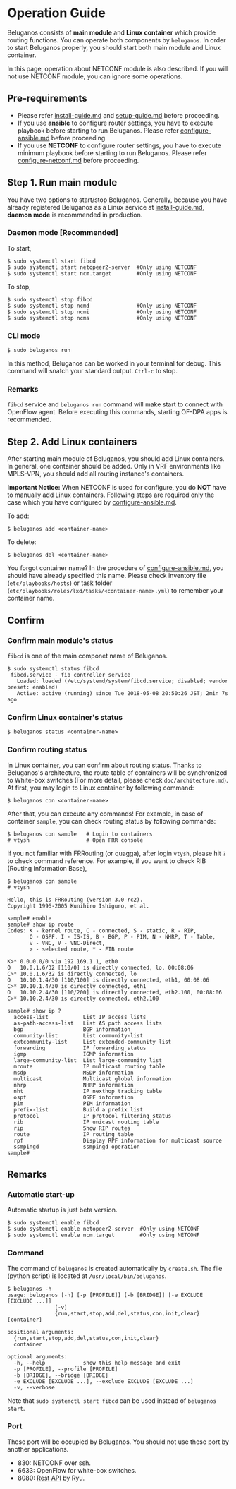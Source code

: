 # Operation Guide

Beluganos consists of **main module** and **Linux container** which provide routing functions. You can operate both components by `beluganos`. In order to start Beluganos properly, you should start both main module and Linux container.

In this page, operation about NETCONF module is also described. If you will not use NETCONF module, you can ignore some operations.

## Pre-requirements
- Please refer [install-guide.md](install-guide.md) and [setup-guide.md](setup-guide.md) before proceeding.
- If you use **ansible** to configure router settings, you have to execute playbook before starting to run Beluganos. Please refer [configure-ansible.md](configure-ansible.md) before proceeding.
- If you use **NETCONF** to configure router settings, you have to execute minimum playbook before starting to run Beluganos. Please refer [configure-netconf.md](configure-netconf.md) before proceeding.

## Step 1. Run main module

You have two options to start/stop Beluganos. Generally, because you have already registered Beluganos as a Linux service at [install-guide.md](install-guide.md), **daemon mode** is recommended in production.

### Daemon mode [Recommended]

To start,

```
$ sudo systemctl start fibcd
$ sudo systemctl start netopeer2-server  #Only using NETCONF
$ sudo systemctl start ncm.target        #Only using NETCONF
```

To stop,

```
$ sudo systemctl stop fibcd
$ sudo systemctl stop ncmd               #Only using NETCONF
$ sudo systemctl stop ncmi               #Only using NETCONF
$ sudo systemctl stop ncms               #Only using NETCONF
```

### CLI mode

```
$ sudo beluganos run
```

In this method, Beluganos can be worked in your terminal for debug. This command will snatch your standard output. `Ctrl-c` to stop.

### Remarks
`fibcd` service and `beluganos run` command will make start to connect with OpenFlow agent. Before executing this commands, starting OF-DPA apps is recommended.

## Step 2. Add Linux containers

After starting main module of Beluganos, you should add Linux containers. In general, one container should be added. Only in VRF environments like MPLS-VPN, you should add all routing instance's containers.

**Important Notice:** When NETCONF is used for configure, you do **NOT** have to manually add Linux containers. Following steps are required only the case which you have configured by [configure-ansible.md](configure-ansible.md).

To add:

```
$ beluganos add <container-name>
```

To delete:

```
$ beluganos del <container-name>
```

You forgot container name? In the procedure of [configure-ansible.md](configure-ansible.md), you should have already specified this name. Please check inventory file (`etc/playbooks/hosts`) or task folder (`etc/playbooks/roles/lxd/tasks/<container-name>.yml`) to remember your container name.

## Confirm

### Confirm main module's status

`fibcd` is one of the main componet name of Beluganos.

```
$ sudo systemctl status fibcd
 fibcd.service - fib controller service
   Loaded: loaded (/etc/systemd/system/fibcd.service; disabled; vendor preset: enabled)
   Active: active (running) since Tue 2018-05-08 20:50:26 JST; 2min 7s ago
```

### Confirm Linux container's status

```
$ beluganos status <container-name>
```

### Confirm routing status

In Linux container, you can confirm about routing status. Thanks to Beluganos's architecture, the route table of containers will be synchronized to White-box switches (For more detail, please check `doc/architecture.md`). At first, you may login to Linux container by following command:

```
$ beluganos con <container-name>
```

After that, you can execute any commands! For example, in case of container `sample`, you can check routing status by following commands:

```
$ beluganos con sample   # Login to containers
# vtysh                  # Open FRR console
```

If you not familiar with FRRouting (or quagga), after login `vtysh`, please hit `?` to check command reference. For example, if you want to check RIB (Routing Information Base),

```
$ beluganos con sample
# vtysh

Hello, this is FRRouting (version 3.0-rc2).
Copyright 1996-2005 Kunihiro Ishiguro, et al.

sample# enable
sample# show ip route
Codes: K - kernel route, C - connected, S - static, R - RIP,
       O - OSPF, I - IS-IS, B - BGP, P - PIM, N - NHRP, T - Table,
       v - VNC, V - VNC-Direct,
       > - selected route, * - FIB route

K>* 0.0.0.0/0 via 192.169.1.1, eth0
O   10.0.1.6/32 [110/0] is directly connected, lo, 00:08:06
C>* 10.0.1.6/32 is directly connected, lo
O   10.10.1.4/30 [110/100] is directly connected, eth1, 00:08:06
C>* 10.10.1.4/30 is directly connected, eth1
O   10.10.2.4/30 [110/200] is directly connected, eth2.100, 00:08:06
C>* 10.10.2.4/30 is directly connected, eth2.100

sample# show ip ?
  access-list           List IP access lists
  as-path-access-list   List AS path access lists
  bgp                   BGP information
  community-list        List community-list
  extcommunity-list     List extended-community list
  forwarding            IP forwarding status
  igmp                  IGMP information
  large-community-list  List large-community list
  mroute                IP multicast routing table
  msdp                  MSDP information
  multicast             Multicast global information
  nhrp                  NHRP information
  nht                   IP nexthop tracking table
  ospf                  OSPF information
  pim                   PIM information
  prefix-list           Build a prefix list
  protocol              IP protocol filtering status
  rib                   IP unicast routing table
  rip                   Show RIP routes
  route                 IP routing table
  rpf                   Display RPF information for multicast source
  ssmpingd              ssmpingd operation
sample#
```

## Remarks

### Automatic start-up

Automatic startup is just beta version.

```
$ sudo systemctl enable fibcd
$ sudo systemctl enable netopeer2-server  #Only using NETCONF
$ sudo systemctl enable ncm.target        #Only using NETCONF
```

### Command
The command of `beluganos` is created automatically by `create.sh`. The file (python script) is located at `/usr/local/bin/beluganos`.

~~~~
$ beluganos -h
usage: beluganos [-h] [-p [PROFILE]] [-b [BRIDGE]] [-e EXCLUDE [EXCLUDE ...]]
               [-v]
               {run,start,stop,add,del,status,con,init,clear} [container]

positional arguments:
  {run,start,stop,add,del,status,con,init,clear}
  container

optional arguments:
  -h, --help            show this help message and exit
  -p [PROFILE], --profile [PROFILE]
  -b [BRIDGE], --bridge [BRIDGE]
  -e EXCLUDE [EXCLUDE ...], --exclude EXCLUDE [EXCLUDE ...]
  -v, --verbose
~~~~

Note that `sudo systemctl start fibcd` can be used instead of `beluganos start`.

### Port
These port will be occupied by Beluganos. You should not use these port by another applications.

* 830: NETCONF over ssh.
* 6633: OpenFlow for white-box switches.
* 8080: [Rest API](https://github.com/osrg/ryu/blob/master/doc/source/app/ofctl_rest.rst) by Ryu.
